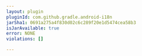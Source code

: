 ```yaml
---
layout: plugin
pluginId: com.github.gradle.android-i18n
jarSha1: 0691a275a4f830d02c6c289f20e1d5474cea58b3
isJarAvailable: true
error: NONE
violations: []

---
```

